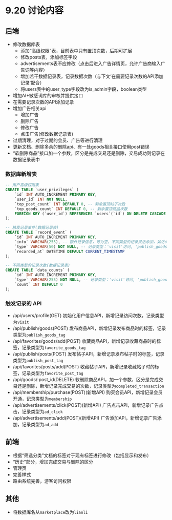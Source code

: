 # 9.20 讨论内容

## 后端

- 修改数据库表
  - 添加“高级权限”表，目前表中只有置顶次数，后期可扩展
  - 修改posts表，添加标签字段
  - advertisements表不应修改（点击后进入广告详情页，允许广告商输入广告词等内容）
  - 增加若干数据记录表，记录数据次数（与下文‘在需要记录次数的API添加记录’配合）
  - 将users表中的user_type字段改为is_admin字段，boolean类型
- 增加AI+敏感词库的审核并提供接口
- 在需要记录次数的API添加记录
- 增加广告相关api
  - 增加广告
  - 删除广告
  - 修改广告
  - 点击广告(修改数据记录表)
- 过期清理，对于过期的会员、广告等进行清理
- 更新文档、删除多余的删除api、有一处goods相关接口使用post错误
- “软删除商品”接口加一个参数，区分是完成交易还是删除，交易成功则记录在数据记录表中

### 数据库新增表

```sql
-- 用户高级权限表
CREATE TABLE `user_privileges` (
    `id` INT AUTO_INCREMENT PRIMARY KEY,
    `user_id` INT NOT NULL,
    `top_post_count` INT DEFAULT 0, -- 剩余置顶帖子次数
    `top_goods_count` INT DEFAULT 0, -- 剩余置顶商品次数
    FOREIGN KEY (`user_id`) REFERENCES `users`(`id`) ON DELETE CASCADE
);

-- 触发记录事件(数据记录表)
CREATE TABLE `record_event` (
    `id` INT AUTO_INCREMENT PRIMARY KEY,
    `info` VARCHAR(255), -- 额外记录信息，可为空，不同类型的记录灵活添加，如访问的记录可添加用户的id以记录活跃用户
    `type` VARCHAR(50) NOT NULL, -- 记录类型：'visit'访问, 'publish_goods_tag'发布商品时记录标签, 'publish_post_tag'发布帖子时记录标签, 'favorite_goods_tag'收藏商品时记录标签, 'favorite_post_tag'收藏帖子时记录标签, 'completed_transaction'完成交易, 'membership'会员开通（留下记录，防止过期后无记录）, 'ad_click'广告点击（留下记录，防止过期后无记录）, 'ad_add'广告添加（留下记录，防止过期后无记录）
    `recorded_at` DATETIME DEFAULT CURRENT_TIMESTAMP
);

-- 不同类型的记录次数(数据记录表)
CREATE TABLE `data_counts` (
    `id` INT AUTO_INCREMENT PRIMARY KEY,
    `type` VARCHAR(255) NOT NULL, -- 记录类型：'visit'访问, 'publish_goods_tag'发布商品时记录标签, 'publish_post_tag'发布帖子时记录标签, 'favorite_goods_tag'收藏商品时记录标签, 'favorite_post_tag'收藏帖子时记录标签, 'completed_transaction'完成交易, 'membership'会员开通（留下记录，防止过期后无记录）, 'ad_click'广告点击（留下记录，防止过期后无记录）, 'ad_add'广告添加（留下记录，防止过期后无记录）
    `count` INT DEFAULT 0
);
```

### 触发记录的 API

- /api/users/profile(GET) 初始化用户信息API，新增记录访问次数，记录类型为`visit`
- /api/publish/goods(POST) 发布商品API，新增记录发布商品时的标签，记录类型为`publish_goods_tag`
- /api/favorites/goods/add(POST) 收藏商品API，新增记录收藏商品时的标签，记录类型为`favorite_goods_tag`
- /api/publish/posts(POST) 发布帖子API，新增记录发布帖子时的标签，记录类型为`publish_post_tag`
- /api/favorites/posts/add(POST) 收藏帖子API，新增记录收藏帖子时的标签，记录类型为`favorite_post_tag`
- /api/goods/:post_id(DELETE) 软删除商品API，加一个参数，区分是完成交易还是删除，新增记录完成交易的次数，记录类型为`completed_transaction`
- /api/membership/purchase(POST)(新增API) 购买会员API，新增记录会员开通，记录类型为`membership`
- /api/advertisements/click(POST)(新增API) 广告点击API，新增记录广告点击，记录类型为`ad_click`
- /api/advertisements/add(POST)(新增API) 广告添加API，新增记录广告添加，记录类型为`ad_add`

## 前端

- 根据“筛选分类”文档的标签对于现有标签进行修改（包括显示和发布）
- “历史”部分，增加完成交易与删除的区分
- 管理页
- 完善样式
- 路由系统完善，游客访问权限

## 其他

- 将数据库名从`marketplace`改为`lianli`

